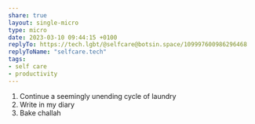 ```yaml
---
share: true
layout: single-micro
type: micro
date: 2023-03-10 09:44:15 +0100
replyTo: https://tech.lgbt/@selfcare@botsin.space/109997600986296468
replyToName: "selfcare.tech"
tags:
- self care
- productivity
---
```

1. Continue a seemingly unending cycle of laundry
2. Write in my diary
3. Bake challah